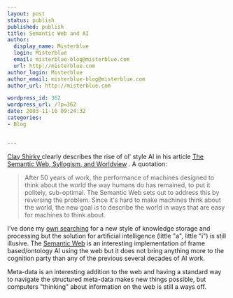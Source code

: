 ```yaml
---
layout: post
status: publish
published: publish
title: Semantic Web and AI
author:
  display_name: Misterblue
  login: Misterblue
  email: misterblue-blog@misterblue.com
  url: http://misterblue.com
author_login: Misterblue
author_email: misterblue-blog@misterblue.com
author_url: http://misterblue.com

wordpress_id: 362
wordpress_url: /?p=362
date: 2003-11-16 09:24:32
categories:
- Blog


---
```

<p>
<a href="http://www.shirky.com/">Clay Shirky </a>
clearly describes the rise of
ol' style AI
in his article
<a href="http://www.shirky.com/writings/semantic_syllogism.html">The Semantic Web, Syllogism, and Worldview</a>
.  A quotation:
<blockquote>
After 50 years of work, the performance of machines designed to think about the world the way humans do has remained, to put it politely, sub-optimal. The Semantic Web sets out to address this by reversing the problem. Since it's hard to make machines think about the world, the new goal is to describe the world in ways that are easy for machines to think about.
</blockquote>
</p>
<p>
I've done my 
<a href="http://www.misterblue.com/HolographicMemories/">own searching</a>
for a new style of knowledge storage and processing
but the solution for artificial intelligence (little "a", little "i") is still illusive.
The
<a href="http://www.w3.org/2001/sw/">Semantic Web</a>
is an interesting implementation of 
frame based/ontology AI
using the web but it does not bring anything more to the cognition party
than any of the previous several decades of AI work.
</p>
<p>
Meta-data is an interesting addition to the web and having a 
standard way
to navigate the structured meta-data makes new things possible,
but computers "thinking" about information on the web is still
a ways off.
</p>
